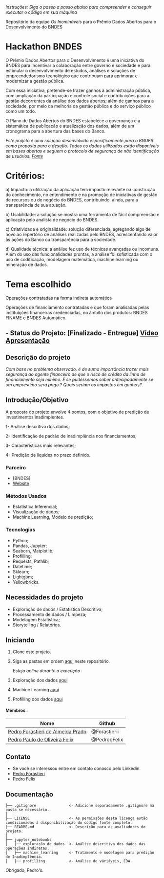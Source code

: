 *Instruções: Siga o passo a passo abaixo para compreender e conseguir executar o código em sua máquina*

Repositório da equipe *Os Inomináveis* para o Prêmio Dados Abertos para o Desenvolvimento do BNDES

# Hackathon BNDES

O Prêmio Dados Abertos para o Desenvolvimento é uma iniciativa do BNDES para incentivar a colaboração entre governo e sociedade e para estimular o desenvolvimento de estudos, análises e soluções de empreendedorismo tecnológico que contribuam para aprimorar e modernizar a gestão pública.

Com essa iniciativa, pretende-se trazer ganhos à administração pública, com ampliação da participação e controle social e contribuições para a gestão decorrentes da análise dos dados abertos; além de ganhos para a sociedade, por meio da melhoria da gestão pública e do serviço público como um todo.

O Plano de Dados Abertos do BNDES estabelece a governança e a sistemática de publicação e atualização dos dados, além de um cronograma para a abertura das bases do Banco.

*Este projeto é uma solução desenvolvida específicamente para o BNDES como proposta para o desafio. Todos os dados utilizados estão disponíveis em bases abertas e seguem o protocolo de segurança de não identificação de usuários. [Fonte](https://dadosabertos.bndes.gov.br/dataset/operacoes-financiamento)*

# Critérios:

a) Impacto: a utilização da aplicação tem impacto relevante na construção do conhecimento, no entendimento e na promoção de iniciativas de gestão de recursos ou de negócio do BNDES, contribuindo, ainda, para a transparência de sua atuação.

b) Usabilidade: a solução se mostra uma ferramenta de fácil compreensão e aplicação pelo analista de negócio do BNDES.

c) Criatividade e originalidade: solução diferenciada, agregando algo de novo ao repertório de análises realizadas pelo BNDES, acrescentando valor às ações do Banco ou transparência para a sociedade.

d) Qualidade técnica: a análise fez uso de técnicas avançadas ou incomuns. Além do uso das funcionalidades prontas, a análise foi sofisticada com o uso de codificação, modelagem matemática, machine learning ou mineração de dados.

# Tema escolhido

Operações contratadas na forma indireta automática

Operações de financiamento contratadas e que foram analisadas pelas instituições financeiras credenciadas, no âmbito dos produtos: BNDES FINAME e BNDES Automático.

## - Status do Projeto: [Finalizado - Entregue] [Vídeo Apresentação](https://www.youtube.com/watch?v=NDl55c7uLgI)

## Descrição do projeto

*Com base no problema observado, é de suma importância trazer mais segurança ao agente financeiro de que o risco de crédito da linha de financiamento seja mínimo.
E se pudéssemos saber antecipadamente se um empréstimo será pago ? Quais seriam os impactos em ganhos?*

## Introdução/Objetivo

A proposta do projeto envolve 4 pontos, com o objetivo de predição de investimentos inadimplentes.

1- Análise descritiva dos dados;

2- Identificação de padrão de inadimplência nos financiamentos;

3- Características mais relevantes;

4- Predição de liquidez no prazo definido.

### Parceiro

* [BNDES]
* [Website](https://www.bndes.gov.br/wps/portal/site/home/transparencia/iniciativas/!ut/p/z1/fY5NC4JAEIbv_govHmVWiOxqFn4QgeRB9yKTLjGVu-pu0s_PxOrWZZ53YJ6XAW7ZtmVBMWEKy_gQuMSRLmhISbxDASVfV34WhXGw8g6bPA5ZFqbT4kdelHiQzuLPfzf8N4rFWM6_gJKufc8D4LWSRjwNFNvjbn-qEqkNmUc9f-SwWLXCYfmAUnc4CFkTOowkTTQ0onZYN4iWlNtgo7SLZzEYpaG78fIFRBWnjA!!/)

### Métodos Usados

* Estatística Inferencial;
* Visualização de dados;
* Machine Learning, Modelo de predição;

### Tecnologias

* Python;
* Pandas, Jupyter;
* Seaborn, Matplotlib;
* Profilling;
* Requests, Pathlib;
* Datetime;
* Sklearn;
* Lightgbm;
* Yellowbricks.

## Necessidades do projeto

- Exploração de dados / Estatística Descritiva;
- Processamento de dados / Limpeza;
- Modelagem Estatística;
- Storytelling / Relatórios.


## Iniciando

1. Clone este projeto.
2. Siga as pastas em ordem [aqui](https://github.com/Os-inominaveis/HackathonBNDES/tree/main/jupyter_notebooks) neste repositório.

    *Esteja online durante a execução*
    
3. Exploração dos dados [aqui](https://github.com/Os-inominaveis/HackathonBNDES/tree/main/jupyter_notebooks/explora%C3%A7%C3%A3o_de_dados)
4. Machine Learning [aqui](https://github.com/Os-inominaveis/HackathonBNDES/tree/main/jupyter_notebooks/machine_learning)
5. Profilling dos dados [aqui](https://github.com/Os-inominaveis/HackathonBNDES/tree/main/jupyter_notebooks/profiling)

#### Membros :

|Nome     |  Github  | 
|---------|-----------------|
|[Pedro Forastieri de Almeida Prado](https://github.com/Forastierii)|     @Forastierii    |
|[Pedro Paulo de Oliveira Felix](https://github.com/PedrooFelix)    |     @PedrooFelix    |

## Contato

* Se você se interessou entre em contato conosco pelo Linkedin.
* [Pedro Forastieri](https://www.linkedin.com/in/pedroforastieri/)
* [Pedro Felix](https://www.linkedin.com/in/pedro-paulo-felix/)


## Documentação

```
├── .gitignore               <- Adicione separadamente .gitignore na pasta se necessário.
│                              
├── LICENSE                  <- As permissões desta licença estão condicionadas à disponibilização do código fonte completo.
├── README.md                <- Descrição para os avaliadores do projeto.
│
├── jupyter_notebooks
│   ├── exploração_de_dados  <- Análise descritiva dos dados das operações indiretas.
│   ├── machine_learning     <- Tratamento e modelagem para predição de Inadimplência.
│   ├── profilling           <- Análise de váriáveis, EDA. 
```

Obrigado, Pedro's.

